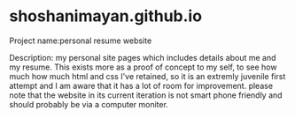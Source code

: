 # shoshanimayan.github.io
Project name:personal resume website

Description: my personal site pages which includes details about me and my resume. This exists more as a proof of concept to my self, to see how much how much html and css I've retained, so it is an extremly juvenile first attempt and I am aware that it has a lot of room for improvement. please note that the website in its current iteration is not smart phone friendly and should probably be via a computer moniter.

